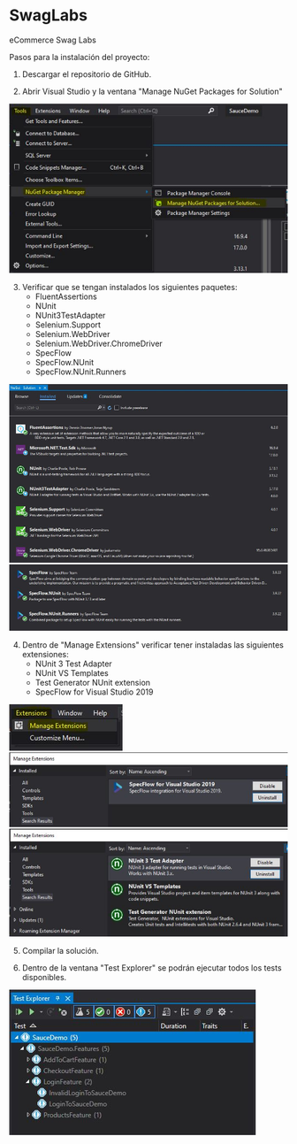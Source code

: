 # SwagLabs
eCommerce Swag Labs

Pasos para la instalación del proyecto:

1) Descargar el repositorio de GitHub.

2) Abrir Visual Studio y la ventana "Manage NuGet Packages for Solution"

![Manage NuGet Packages for Solution](https://github.com/MariaPiaGoicoechea/SwagLabs/blob/main/Images/Nuget.JPG)

3) Verificar que se tengan instalados los siguientes paquetes:
    - FluentAssertions
    - NUnit
    - NUnit3TestAdapter
    - Selenium.Support
    - Selenium.WebDriver
    - Selenium.WebDriver.ChromeDriver
    - SpecFlow
    - SpecFlow.NUnit
    - SpecFlow.NUnit.Runners

![Packages_1](https://github.com/MariaPiaGoicoechea/SwagLabs/blob/main/Images/Nuget2.JPG)
![Packages_2](https://github.com/MariaPiaGoicoechea/SwagLabs/blob/main/Images/Nuget3.JPG)

4) Dentro de "Manage Extensions" verificar tener instaladas las siguientes extensiones:
    - NUnit 3 Test Adapter
    - NUnit VS Templates
    - Test Generator NUnit extension
    - SpecFlow for Visual Studio 2019

![Extensions](https://github.com/MariaPiaGoicoechea/SwagLabs/blob/main/Images/Extensions1.JPG)
![Extensions_1](https://github.com/MariaPiaGoicoechea/SwagLabs/blob/main/Images/Extensions2.JPG)
![Extensions_2](https://github.com/MariaPiaGoicoechea/SwagLabs/blob/main/Images/Extensions3.JPG)

5) Compilar la solución.

6) Dentro de la ventana "Test Explorer" se podrán ejecutar todos los tests disponibles.

![Test_Explorer](https://github.com/MariaPiaGoicoechea/SwagLabs/blob/main/Images/Test.JPG)